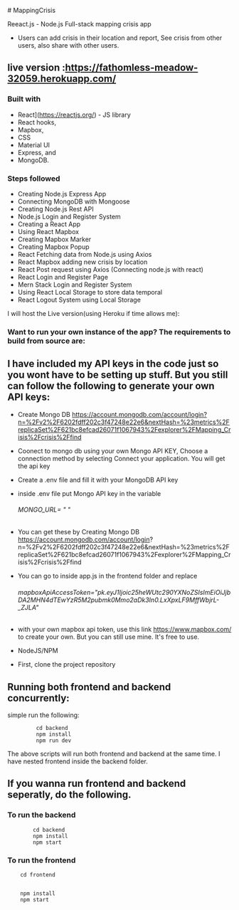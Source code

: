﻿﻿# MappingCrisis

Reeact.js - Node.js Full-stack mapping crisis app

- Users can add crisis in their location and report, See crisis from other users, also share with other users.

## live version :https://fathomless-meadow-32059.herokuapp.com/

### Built with

- React](https://reactjs.org/) - JS library
- React hooks,
- Mapbox,
- CSS
- Material UI
- Express,
  and
- MongoDB.

### Steps followed

- Creating Node.js Express App
- Connecting MongoDB with Mongoose
- Creating Node.js Rest API
- Node.js Login and Register System
- Creating a React App
- Using React Mapbox
- Creating Mapbox Marker
- Creating Mapbox Popup
- React Fetching data from Node.js using Axios
- React Mapbox adding new crisis by location
- React Post request using Axios (Connecting node.js with react)
- React Login and Register Page
- Mern Stack Login and Register System
- Using React Local Storage to store data temporal
- React Logout System using Local Storage

I will host the Live version(using Heroku if time allows me):

### Want to run your own instance of the app? The requirements to build from source are:

## I have included my API keys in the code just so you wont have to be setting up stuff. But you still can follow the following to generate your own API keys:

- Create Mongo DB https://account.mongodb.com/account/login?n=%2Fv2%2F6202fdff202c3f47248e22e6&nextHash=%23metrics%2FreplicaSet%2F621bc8efcad26071f1067943%2Fexplorer%2FMapping_Crisis%2Fcrisis%2Ffind
- Coonect to mongo db using your own Mongo API KEY, Choose a connection method by selecting Connect your application. You will get the api key
- Create a .env file and fill it with your MongoDB API key
- inside .env file put Mongo API key in the variable
  ###### MONGO_URL= " "
- You can get these by
  Creating Mongo DB https://account.mongodb.com/account/login? n=%2Fv2%2F6202fdff202c3f47248e22e6&nextHash=%23metrics%2FreplicaSet%2F621bc8efcad26071f1067943%2Fexplorer%2FMapping_Crisis%2Fcrisis%2Ffind

- You can go to inside app.js in the frontend folder
  and replace
  ###### mapboxApiAccessToken="pk.eyJ1Ijoic25heWUtc290YXNoZSIsImEiOiJjbDA2MHN4dTEwYzR5M2pubmk0Mmo2aDk3In0.LxXpxLF9MffWbjrL-\_ZJLA"
- with your own mapbox api token, use this link https://www.mapbox.com/ to create your own. But you can still use mine. It's free to use.
- NodeJS/NPM
- First, clone the project repository

## Running both frontend and backend concurrently:

simple run the following:

             cd backend
             npm install
             npm run dev

The above scripts will run both frontend and backend at the same time. I have nested frontend inside the backend folder.

## If you wanna run frontend and backend seperatly, do the following.

### To run the backend

            cd backend
            npm install
            npm start

### To run the frontend

        cd frontend


        npm install
        npm start
